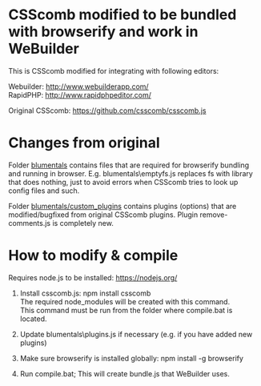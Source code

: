 CSScomb modified to be bundled with browserify and work in WeBuilder
====================================================================

This is CSScomb modified for integrating with following editors:

Webuilder: http://www.webuilderapp.com/ <br>
RapidPHP: http://www.rapidphpeditor.com/

Original CSScomb: https://github.com/csscomb/csscomb.js

Changes from original
=====================

Folder [blumentals](blumentals/) contains files that are required for browserify bundling and running in browser. E.g. blumentals\emptyfs.js replaces fs with library that does nothing, just to avoid errors when CSScomb tries to look up config files and such.

Folder [blumentals/custom_plugins](blumentals/custom_plugins/) contains plugins (options) that are modified/bugfixed from original CSScomb plugins. Plugin remove-comments.js is completely new.

How to modify & compile
=======================

Requires node.js to be installed: https://nodejs.org/

1) Install csscomb.js: npm install csscomb <br>
   The required node_modules will be created with this command. <br>
   This command must be run from the folder where compile.bat is located.

2) Update blumentals\plugins.js if necessary (e.g. if you have added new plugins)

3) Make sure browserify is installed globally: npm install -g browserify

4) Run compile.bat; This will create bundle.js that WeBuilder uses.
